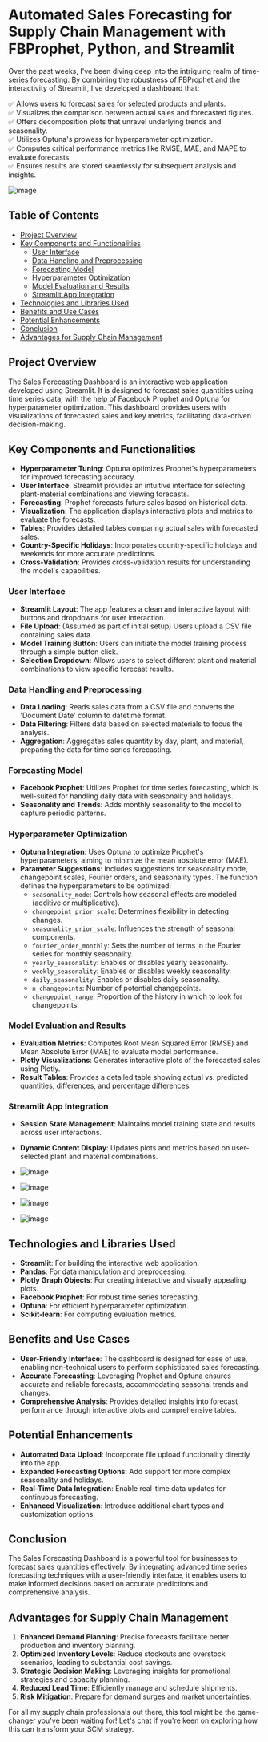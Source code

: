 # Automated Sales Forecasting for Supply Chain Management with FBProphet, Python, and Streamlit
Over the past weeks, I've been diving deep into the intriguing realm of time-series forecasting. By combining the robustness of FBProphet and the interactivity of Streamlit, I've developed a dashboard that:

✅ Allows users to forecast sales for selected products and plants.  
✅ Visualizes the comparison between actual sales and forecasted figures.  
✅ Offers decomposition plots that unravel underlying trends and seasonality.  
✅ Utilizes Optuna's prowess for hyperparameter optimization.  
✅ Computes critical performance metrics like RMSE, MAE, and MAPE to evaluate forecasts.  
✅ Ensures results are stored seamlessly for subsequent analysis and insights.

![image](https://github.com/user-attachments/assets/4355f333-c642-43b2-81c5-f0b3c708ba57)


## Table of Contents
- [Project Overview](#project-overview)
- [Key Components and Functionalities](#key-components-and-functionalities)
  - [User Interface](#user-interface)
  - [Data Handling and Preprocessing](#data-handling-and-preprocessing)
  - [Forecasting Model](#forecasting-model)
  - [Hyperparameter Optimization](#hyperparameter-optimization)
  - [Model Evaluation and Results](#model-evaluation-and-results)
  - [Streamlit App Integration](#streamlit-app-integration)
- [Technologies and Libraries Used](#technologies-and-libraries-used)
- [Benefits and Use Cases](#benefits-and-use-cases)
- [Potential Enhancements](#potential-enhancements)
- [Conclusion](#conclusion)
- [Advantages for Supply Chain Management](#advantages-for-Supply-Chain-Management)

## Project Overview
The Sales Forecasting Dashboard is an interactive web application developed using Streamlit. It is designed to forecast sales quantities using time series data, with the help of Facebook Prophet and Optuna for hyperparameter optimization. This dashboard provides users with visualizations of forecasted sales and key metrics, facilitating data-driven decision-making.

## Key Components and Functionalities
- **Hyperparameter Tuning**: Optuna optimizes Prophet's hyperparameters for improved forecasting accuracy.
- **User Interface**: Streamlit provides an intuitive interface for selecting plant-material combinations and viewing forecasts.
- **Forecasting**: Prophet forecasts future sales based on historical data.
- **Visualization**: The application displays interactive plots and metrics to evaluate the forecasts.
- **Tables**: Provides detailed tables comparing actual sales with forecasted sales.
- **Country-Specific Holidays**: Incorporates country-specific holidays and weekends for more accurate predictions.
- **Cross-Validation**: Provides cross-validation results for understanding the model's capabilities.

### User Interface
- **Streamlit Layout**: The app features a clean and interactive layout with buttons and dropdowns for user interaction.
- **File Upload**: (Assumed as part of initial setup) Users upload a CSV file containing sales data.
- **Model Training Button**: Users can initiate the model training process through a simple button click.
- **Selection Dropdown**: Allows users to select different plant and material combinations to view specific forecast results.

### Data Handling and Preprocessing
- **Data Loading**: Reads sales data from a CSV file and converts the 'Document Date' column to datetime format.
- **Data Filtering**: Filters data based on selected materials to focus the analysis.
- **Aggregation**: Aggregates sales quantity by day, plant, and material, preparing the data for time series forecasting.

### Forecasting Model
- **Facebook Prophet**: Utilizes Prophet for time series forecasting, which is well-suited for handling daily data with seasonality and holidays.
- **Seasonality and Trends**: Adds monthly seasonality to the model to capture periodic patterns.

### Hyperparameter Optimization
- **Optuna Integration**: Uses Optuna to optimize Prophet's hyperparameters, aiming to minimize the mean absolute error (MAE).
- **Parameter Suggestions**: Includes suggestions for seasonality mode, changepoint scales, Fourier orders, and seasonality types.
  The function defines the hyperparameters to be optimized:
  - `seasonality_mode`: Controls how seasonal effects are modeled (additive or multiplicative).
  - `changepoint_prior_scale`: Determines flexibility in detecting changes.
  - `seasonality_prior_scale`: Influences the strength of seasonal components.
  - `fourier_order_monthly`: Sets the number of terms in the Fourier series for monthly seasonality.
  - `yearly_seasonality`: Enables or disables yearly seasonality.
  - `weekly_seasonality`: Enables or disables weekly seasonality.
  - `daily_seasonality`: Enables or disables daily seasonality.
  - `n_changepoints`: Number of potential changepoints.
  - `changepoint_range`: Proportion of the history in which to look for changepoints.

### Model Evaluation and Results
- **Evaluation Metrics**: Computes Root Mean Squared Error (RMSE) and Mean Absolute Error (MAE) to evaluate model performance.
- **Plotly Visualizations**: Generates interactive plots of the forecasted sales using Plotly.
- **Result Tables**: Provides a detailed table showing actual vs. predicted quantities, differences, and percentage differences.

### Streamlit App Integration
- **Session State Management**: Maintains model training state and results across user interactions.
- **Dynamic Content Display**: Updates plots and metrics based on user-selected plant and material combinations.

- ![image](https://github.com/user-attachments/assets/0387d944-0026-4be6-9a65-9bcb08437138)

- ![image](https://github.com/user-attachments/assets/527cd32a-b8a9-4563-813d-9cec7a64a1b1)

- ![image](https://github.com/user-attachments/assets/03762d5f-57d7-49f5-baa8-c546eca61495)

- ![image](https://github.com/user-attachments/assets/4d746275-a59f-4fcd-a42a-888814d22c00)



## Technologies and Libraries Used
- **Streamlit**: For building the interactive web application.
- **Pandas**: For data manipulation and preprocessing.
- **Plotly Graph Objects**: For creating interactive and visually appealing plots.
- **Facebook Prophet**: For robust time series forecasting.
- **Optuna**: For efficient hyperparameter optimization.
- **Scikit-learn**: For computing evaluation metrics.

## Benefits and Use Cases
- **User-Friendly Interface**: The dashboard is designed for ease of use, enabling non-technical users to perform sophisticated sales forecasting.
- **Accurate Forecasting**: Leveraging Prophet and Optuna ensures accurate and reliable forecasts, accommodating seasonal trends and changes.
- **Comprehensive Analysis**: Provides detailed insights into forecast performance through interactive plots and comprehensive tables.

## Potential Enhancements
- **Automated Data Upload**: Incorporate file upload functionality directly into the app.
- **Expanded Forecasting Options**: Add support for more complex seasonality and holidays.
- **Real-Time Data Integration**: Enable real-time data updates for continuous forecasting.
- **Enhanced Visualization**: Introduce additional chart types and customization options.

## Conclusion
The Sales Forecasting Dashboard is a powerful tool for businesses to forecast sales quantities effectively. By integrating advanced time series forecasting techniques with a user-friendly interface, it enables users to make informed decisions based on accurate predictions and comprehensive analysis.


## Advantages for Supply Chain Management

1. **Enhanced Demand Planning**: Precise forecasts facilitate better production and inventory planning.
2. **Optimized Inventory Levels**: Reduce stockouts and overstock scenarios, leading to substantial cost savings.
3. **Strategic Decision Making**: Leveraging insights for promotional strategies and capacity planning.
4. **Reduced Lead Time**: Efficiently manage and schedule shipments.
5. **Risk Mitigation**: Prepare for demand surges and market uncertainties.

For all my supply chain professionals out there, this tool might be the game-changer you've been waiting for! Let's chat if you're keen on exploring how this can transform your SCM strategy.


